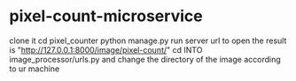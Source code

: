 # pixel-count-microservice
clone it 
cd pixel_counter
python manage.py run server
url to open the result is "http://127.0.0.1:8000/image/pixel-count/"
cd INTO image_processor/urls.py and change the directory of the image according to ur machine

